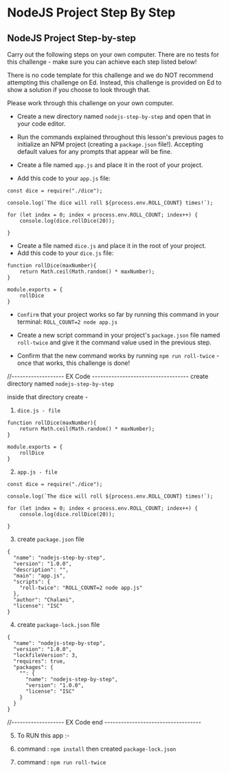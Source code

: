 # NodeJS Project Step By Step

## NodeJS Project Step-by-step

Carry out the following steps on your own computer. There are no tests for this challenge - make sure you can achieve each step listed below!

There is no code template for this challenge and we do NOT recommend attempting this challenge on Ed. Instead, this challenge is provided on Ed to show a solution if you choose to look through that.

Please work through this challenge on your own computer.

- Create a new directory named `nodejs-step-by-step` and open that in your code editor.

- Run the commands explained throughout this lesson's previous pages to initialize an NPM project (creating a `package.json` file!). Accepting default values for any prompts that appear will be fine.

- Create a file named `app.js` and place it in the root of your project.

- Add this code to your `app.js` file:

```
const dice = require("./dice");

console.log(`The dice will roll ${process.env.ROLL_COUNT} times!`);

for (let index = 0; index < process.env.ROLL_COUNT; index++) {
    console.log(dice.rollDice(20));

}
```

- Create a file named `dice.js` and place it in the root of your project.
- Add this code to your `dice.js` file:

```
function rollDice(maxNumber){
    return Math.ceil(Math.random() * maxNumber);
}

module.exports = {
    rollDice
}
```

- `Confirm` that your project works so far by running this command in your terminal: `ROLL_COUNT=2 node app.js`

- Create a new script command in your project's `package.json` file named `roll-twice` and give it the command value used in the previous step.

- Confirm that the new command works by running `npm run roll-twice` - once that works, this challenge is done!

//------------------- EX Code -----------------------------------
create directory named `nodejs-step-by-step`

inside that directory create -

1. `dice.js - file`

```
function rollDice(maxNumber){
    return Math.ceil(Math.random() * maxNumber);
}

module.exports = {
    rollDice
}
```

2. `app.js - file`

```
const dice = require("./dice");

console.log(`The dice will roll ${process.env.ROLL_COUNT} times!`);

for (let index = 0; index < process.env.ROLL_COUNT; index++) {
    console.log(dice.rollDice(20));

}
```

3. create `package.json` file

```
{
  "name": "nodejs-step-by-step",
  "version": "1.0.0",
  "description": "",
  "main": "app.js",
  "scripts": {
    "roll-twice": "ROLL_COUNT=2 node app.js"
  },
  "author": "Chalani",
  "license": "ISC"
}
```

4. create `package-lock.json` file

```
{
  "name": "nodejs-step-by-step",
  "version": "1.0.0",
  "lockfileVersion": 3,
  "requires": true,
  "packages": {
    "": {
      "name": "nodejs-step-by-step",
      "version": "1.0.0",
      "license": "ISC"
    }
  }
}
```

//------------------- EX Code end -----------------------------------

5. To RUN this app :-

1. command : `npm install` then created `package-lock.json`
1. command : `npm run roll-twice`
